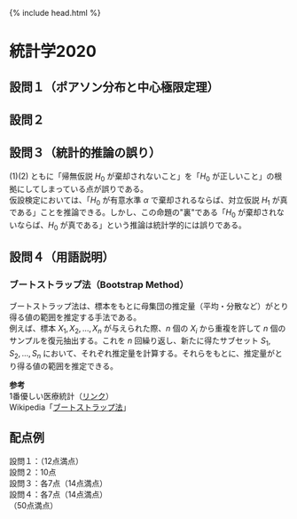 {% include head.html %}

# 統計学2020

## 設問１（ポアソン分布と中心極限定理）

## 設問２

## 設問３（統計的推論の誤り）
(1)(2) ともに「帰無仮説 $H_0$ が棄却されないこと」を「$H_0$ が正しいこと」の根拠にしてしまっている点が誤りである。  
仮設検定においては、「$H_0$ が有意水準 $\alpha$ で棄却されるならば、対立仮説 $H_1$ が真である」ことを推論できる。しかし、この命題の"裏"である「$H_0$ が棄却されないならば、$H_0$ が真である」という推論は統計学的には誤りである。

## 設問４（用語説明）
### ブートストラップ法（Bootstrap Method）
ブートストラップ法は、標本をもとに母集団の推定量（平均・分散など）がとり得る値の範囲を推定する手法である。  
例えば、標本 $X_1, X_2, \dots, X_n$ が与えられた際、$n$ 個の $X_i$ から重複を許して $n$ 個のサンプルを復元抽出する。これを $n$ 回繰り返し、新たに得たサブセット $S_1, S_2, \dots, S_n$ において、それぞれ推定量を計算する。それらをもとに、推定量がとり得る値の範囲を推定できる。

**参考**  
1番優しい医療統計（[リンク](https://best-biostatistics.com/summary/bootstrap.html#i)）  
Wikipedia「[ブートストラップ法](https://ja.wikipedia.org/wiki/ブートストラップ法)」

## 配点例
設問１：（12点満点）  
設問２：10点  
設問３：各7点（14点満点）  
設問４：各7点（14点満点）  
（50点満点）